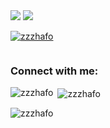 <img src="https://i.pinimg.com/564x/b2/65/04/b26504e69d893aa6816d3133a4bca910.jpg"/>
<img src="https://i.pinimg.com/564x/14/68/89/146889fa1bf831429bd5ff08e7a212c2.jpg"/>

<p align="left"> <a href="https://github.com/ryo-ma/github-profile-trophy"><img src="https://github-profile-trophy.vercel.app/?username=zzzhafo" alt="zzzhafo" /></a> </p>

<p align="left"> <a href="https://twitter.com/" target="blank"><img src="https://img.shields.io/twitter/follow/?logo=twitter&style=for-the-badge" alt="" /></a> </p>

<h3 align="left">Connect with me:</h3>
<p align="left">
</p>

<p><img align="left" src="https://github-readme-stats.vercel.app/api/top-langs?username=zzzhafo&show_icons=true&locale=en&layout=compact" alt="zzzhafo" /></p>

<p>&nbsp;<img align="center" src="https://github-readme-stats.vercel.app/api?username=zzzhafo&show_icons=true&locale=en" alt="zzzhafo" /></p>

<p><img align="center" src="https://github-readme-streak-stats.herokuapp.com/?user=zzzhafo&" alt="zzzhafo" /></p>
